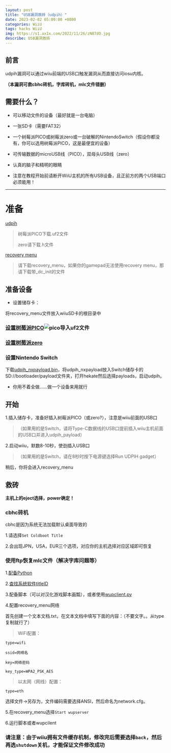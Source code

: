 ```yaml
---
layout: post
title: "USB漏洞救砖（udpih）"
date: 2023-02-02 05:09:00 +0800
categories: WiiU
tags: hacks WiiU
img: https://s1.ax1x.com/2022/11/26/zN87dO.jpg
describe: USB漏洞救砖
---
```


## 前言

udpih漏洞可以通过wiiu前端的USB口触发漏洞从而直接访问iosu内核。

**（本漏洞可救cbhc砖机，字库砖机，mlc文件错删）**

## 需要什么？

- 可以移动文件的设备（最好就是一台电脑）

- 一张SD卡（需要FAT32）

- 一个树莓派PICO或树莓派zero或一台破解的NintendoSwitch（假设你都没有，你可以选用树莓派PICO，这是最便宜的设备）

- 可传输数据的microUSB线（PICO），双母头USB线（zero）

- 认真的脑子和精明的眼睛

- 注意在教程开始前请断开WiiU主机的所有USB设备，且正前方的两个USB端口必须能用！

_________________

# 准备

[udpih](https://github.com/GaryOderNichts/udpih/releases/)

> 树莓派PICO下载.uf2文件
>
> zero请下载.h文件

[recovery menu](https://github.com/GaryOderNichts/recovery_menu/releases/)
>
>请下载recovery_menu，如果你的gamepad无法使用recovery menu，那请下载带_dc_init的文件

## 准备设备

- 设置储存卡：

将recovery_menu文件放入wiiuSD卡的根目录中

### [设置树莓派PICO](https://pico.org.cn/)![pico导入uf2文件](https://pico.org.cn/images/blink-an-led-final.gif)

### [设置树莓派zero](https://github.com/GaryOderNichts/udpih#raspberry-pi-zero-linux)

### 设置Nintendo Switch

下载[udpih_nxpayload.bin](https://github.com/GaryOderNichts/udpih_nxpayload/releases/)，将udpih_nxpayload放入Switch储存卡的SD://bootloader/payload文件夹，打开hekate然后选择payloads，启动udpih。

- 你用不着全做……做一个设备来用就行

## 开始

1.插入储存卡，准备好插入树莓派PICO（或zero?），注意是wiiu前面的USB口

> （如果用的是Switch，请将Type-C数据线的USB口提前插入wiiu主机前面的USB口并进入udpih_payload）

2.启动wiiu，默数8-10秒，使劲插入USB口

> （如果用的是Switch，请在8秒时按下电源键选择Run UDPIH gadget）

稍后，你将会进入recovery_menu

## 救砖

**主机上的eject选择，power确定！**

### cbhc砖机

cbhc是因为系统无法加载默认桌面导致的

1.请选择``Set Coldboot Title``

2.会出现JPN，USA，EUR三个选项，对应你的主机选择对应区域即可恢复

### 使用ftp恢复mlc文件（解决字库问题等）

1.[配备Python](https://www.python.org/)

2.[查找系统软件titleID](https://wiiubrew.org/wiki/Title_database)

3.配备脚本（可以对汉化游戏脚本画瓢），或者使用[wupclient.py](https://wiki.hacks.guide/wiki/Wii_U:Wupclient)

4.配置recovery_menu网络

首先创建一个文本文档.txt，在文本文档中填写下面的内容：（不要文字。。从type复制就行了）

> WiFi配置：

``type=wifi``

``ssid=网络名``

``key=网络密码``

``key_type=WPA2_PSK_AES``

>以太网（网线）配置：

``type=eth``

选择文件->另存为，文件编码需要选择ANSI，然后命名为network.cfg。

5.在recovery_menu选择``Start wupserver``

6.运行脚本或者wupcilent

### 请注意：由于wiiu拥有文件缓存机制，修改完后需要选择``back``，然后再选``shutdown``关机，才能保证文件修改成功